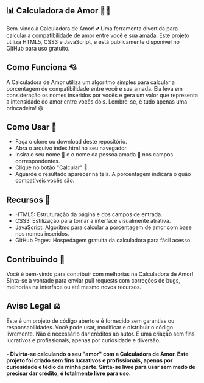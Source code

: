 ## 📊 Calculadora de Amor 💑💖
Bem-vindo à Calculadora de Amor! 💕 Uma ferramenta divertida para calcular a compatibilidade de amor entre você e sua amada. Este projeto utiliza HTML5, CSS3 e JavaScript, e está publicamente disponível no GitHub para uso gratuito.

## Como Funciona 💘
A Calculadora de Amor utiliza um algoritmo simples para calcular a porcentagem de compatibilidade entre você e sua amada. Ela leva em consideração os nomes inseridos por vocês e gera um valor que representa a intensidade do amor entre vocês dois. Lembre-se, é tudo apenas uma brincadeira! 😄

## Como Usar 📝
- Faça o clone ou download deste repositório.
- Abra o arquivo index.html no seu navegador.
- Insira o seu nome 💑 e o nome da pessoa amada 💑 nos campos correspondentes.
- Clique no botão "Calcular" 💓.
- Aguarde o resultado aparecer na tela. A porcentagem indicará o quão compatíveis vocês são.

## Recursos 🚀

- HTML5: Estruturação da página e dos campos de entrada.
- CSS3: Estilização para tornar a interface visualmente atrativa.
- JavaScript: Algoritmo para calcular a porcentagem de amor com base nos nomes inseridos.
- GitHub Pages: Hospedagem gratuita da calculadora para fácil acesso.
## Contribuindo 🤝
Você é bem-vindo para contribuir com melhorias na Calculadora de Amor! Sinta-se à vontade para enviar pull requests com correções de bugs, melhorias na interface ou até mesmo novos recursos.

## Aviso Legal ⚖️
Este é um projeto de código aberto e é fornecido sem garantias ou responsabilidades. Você pode usar, modificar e distribuir o código livremente. Não é necessário dar créditos ao autor. É uma criação sem fins lucrativos e profissionais, apenas por curiosidade e diversão.

#### - Divirta-se calculando o seu "amor" com a Calculadora de Amor. Este projeto foi criado sem fins lucrativos e profissionais, apenas por curiosidade e tédio da minha parte. Sinta-se livre para usar sem medo de precisar dar crédito, é totalmente livre para uso.
